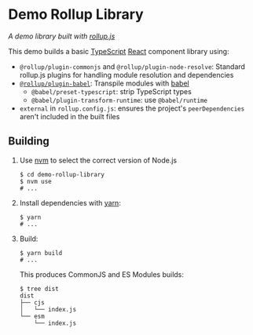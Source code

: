 # Demo Rollup Library

_A demo library built with [rollup.js](https://rollupjs.org/guide/en/)_

This demo builds a basic [TypeScript](https://reactjs.org) [React](https://reactjs.org) component library using:

* `@rollup/plugin-commonjs` and `@rollup/plugin-node-resolve`: Standard rollup.js plugins for handling module resolution and dependencies
* [`@rollup/plugin-babel`](https://github.com/rollup/plugins/tree/master/packages/babel): Transpile modules with [babel](https://babeljs.io)
  * `@babel/preset-typescript`: strip TypeScript types
  * `@babel/plugin-transform-runtime`: use `@babel/runtime`
* `external` in `rollup.config.js`: ensures the project's `peerDependencies` aren't included in the built files

## Building

1. Use [nvm](https://github.com/nvm-sh/nvm) to select the correct version of Node.js

    ```shell
    $ cd demo-rollup-library
    $ nvm use
    # ...
    ```
2. Install dependencies with [yarn](https://github.com/nvm-sh/nvm):

    ```shell
    $ yarn
    # ...
    ```
3. Build:

    ```shell
    $ yarn build
    # ...
    ```

    This produces CommonJS and ES Modules builds:

    ```shell
    $ tree dist
    dist
    ├── cjs
    │   └── index.js
    └── esm
        └── index.js
    ```